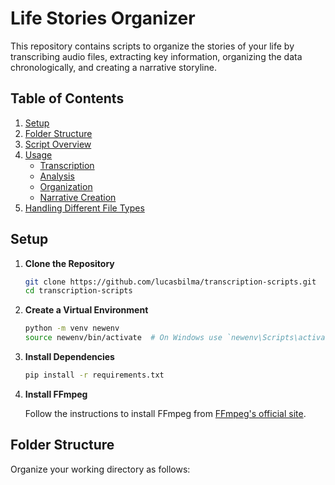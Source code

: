 # Life Stories Organizer

This repository contains scripts to organize the stories of your life by transcribing audio files, extracting key information, organizing the data chronologically, and creating a narrative storyline.

## Table of Contents

1. [Setup](#setup)
2. [Folder Structure](#folder-structure)
3. [Script Overview](#script-overview)
4. [Usage](#usage)
   - [Transcription](#transcription)
   - [Analysis](#analysis)
   - [Organization](#organization)
   - [Narrative Creation](#narrative-creation)
5. [Handling Different File Types](#handling-different-file-types)

## Setup

1. **Clone the Repository**

    ```bash
    git clone https://github.com/lucasbilma/transcription-scripts.git
    cd transcription-scripts
    ```

2. **Create a Virtual Environment**

    ```bash
    python -m venv newenv
    source newenv/bin/activate  # On Windows use `newenv\Scripts\activate`
    ```

3. **Install Dependencies**

    ```bash
    pip install -r requirements.txt
    ```

4. **Install FFmpeg**

    Follow the instructions to install FFmpeg from [FFmpeg's official site](https://ffmpeg.org/download.html).

## Folder Structure

Organize your working directory as follows:

